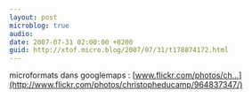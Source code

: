 ```yaml
---
layout: post
microblog: true
audio: 
date: 2007-07-31 02:00:00 +0200
guid: http://xtof.micro.blog/2007/07/31/t178874172.html
---
```

microformats dans googlemaps : [www.flickr.com/photos/ch...](http://www.flickr.com/photos/christopheducamp/964837347/)

